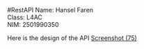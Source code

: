 #RestAPI
Name: Hansel Faren<br />
Class: L4AC<br />
NIM: 2501990350<br />

Here is the design of the API
[Screenshot (75)](https://github.com/HanselFaren/WADS-FastAPI/blob/main/Screenshot%20(75).png)
